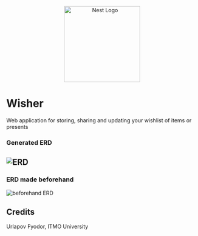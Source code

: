 <p align="center">
  <a href="http://nestjs.com/" target="blank"><img src="https://nestjs.com/img/logo-small.svg" width="200" alt="Nest Logo" /></a>
</p>

# Wisher

Web application for storing, sharing and updating your wishlist of items or presents

### Generated ERD

![ERD](https://github.com/is-web-y25/urlapov-m33001/blob/master/prisma/erd/erd-generated.jpg?raw=true)
---

### ERD made beforehand

![beforehand ERD](https://github.com/is-web-y25/urlapov-m33001/blob/master/prisma/erd/erd-beforehand.jpg?raw=true)

## Credits

Urlapov Fyodor, ITMO University
